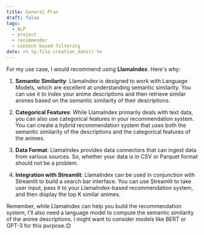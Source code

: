 ```yaml
---
title: General Plan
draft: false
tags:
  - NLP
  - project
  - recommender
  - content-based-filtering
date: <% tp.file.creation_date() %>
---
```


For my use case, I would recommend using **LlamaIndex**. Here's why:

1. **Semantic Similarity**: LlamaIndex is designed to work with Language Models, which are excellent at understanding semantic similarity. You can use it to index your anime descriptions and then retrieve similar animes based on the semantic similarity of their descriptions.

2. **Categorical Features**: While LlamaIndex primarily deals with text data, you can also use categorical features in your recommendation system. You can create a hybrid recommendation system that uses both the semantic similarity of the descriptions and the categorical features of the animes.

3. **Data Format**: LlamaIndex provides data connectors that can ingest data from various sources. So, whether your data is in CSV or Parquet format should not be a problem.

4. **Integration with Streamlit**: LlamaIndex can be used in conjunction with Streamlit to build a search bar interface. You can use Streamlit to take user input, pass it to your LlamaIndex-based recommendation system, and then display the top K similar animes.

Remember, while LlamaIndex can help you build the recommendation system, I'll also need a language model to compute the semantic similarity of the anime descriptions. 
I might want to consider models like BERT or GPT-3 for this purpose.😊

